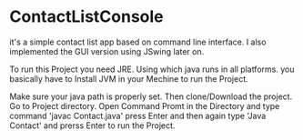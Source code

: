 # ContactListConsole
it's a simple contact list app based on command line interface. I also implemented the GUI version using JSwing later on.

To run this Project you need JRE. Using which java runs in all platforms. you basically have to Install JVM in your Mechine to run the Project. 

Make sure your java path is properly set. Then clone/Download the project. Go to Project directory. Open Command Promt in the Directory and type command 'javac Contact.java' press Enter and then again type 'Java Contact' and prerss Enter to run the Project.
